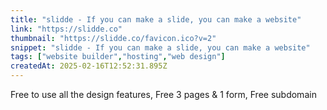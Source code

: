 ```yaml
---
title: "slidde - If you can make a slide, you can make a website"
link: "https://slidde.co"
thumbnail: "https://slidde.co/favicon.ico?v=2"
snippet: "slidde - If you can make a slide, you can make a website"
tags: ["website builder","hosting","web design"]
createdAt: 2025-02-16T12:52:31.895Z
---
```

Free to use all the design features,
Free 3 pages & 1 form,
Free subdomain
